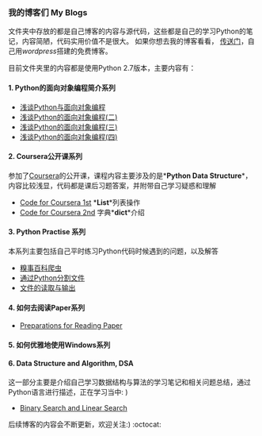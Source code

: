 ### 我的博客们 My Blogs

文件夹中存放的都是自己博客的内容与源代码，这些都是自己的学习Python的笔记，内容简陋，代码实用价值不是很大。
如果你想去我的博客看看， [传送门](https://lynnlaulsl.wordpress.com/)，自己用*wordpress*搭建的免费博客。

目前文件夹里的内容都是使用Python 2.7版本，主要内容有：

####  1. Python的面向对象编程简介系列

* [浅谈Python与面向对象编程](https://github.com/Lynn-Lau/Blogs/blob/master/My_Blogs/Python%E4%B8%8E%E9%9D%A2%E5%90%91%E5%AF%B9%E8%B1%A1%E7%BC%96%E7%A8%8B.md)
* [浅谈Python的面向对象编程(二)](https://github.com/Lynn-Lau/Blogs/blob/master/My_Blogs/%E6%B5%85%E8%B0%88Python%E7%9A%84%E9%9D%A2%E5%90%91%E5%AF%B9%E8%B1%A1%E7%BC%96%E7%A8%8B%20%E4%BA%8C.md)
* [浅谈Python的面向对象编程(三)](https://github.com/Lynn-Lau/Blogs/blob/master/My_Blogs/%E6%B5%85%E8%B0%88Python%E7%9A%84%E9%9D%A2%E5%90%91%E5%AF%B9%E8%B1%A1%E7%BC%96%E7%A8%8B%20%E4%B8%89.md)
* [浅谈Python的面向对象编程(四)](https://github.com/Lynn-Lau/Blogs/blob/master/My_Blogs/%E5%87%BD%E6%95%B0%E4%B8%8E%E5%A4%9A%E6%80%81.md)


#### 2. Coursera公开课系列

参加了[Coursera](https://www.coursera.org/learn/python-data/home/week/5)的公开课，课程内容主要涉及的是*__Python Data Structure__*，内容比较浅显，代码都是课后习题答案，并附带自己学习疑惑和理解

* [Code for Coursera 1st](https://github.com/Lynn-Lau/Blogs/blob/master/My_Blogs/Coursera%20Code%20Python%20.md)   *__List__*列表操作
* [Code for Coursera 2nd](https://github.com/Lynn-Lau/Blogs/blob/master/My_Blogs/Coursera%20Code%20Python%202nd.md)  字典*__dict__*介绍


#### 3. Python Practise 系列

本系列主要包括自己平时练习Python代码时候遇到的问题，以及解答

* [糗事百科爬虫](https://github.com/Lynn-Lau/Blogs/blob/master/My_Blogs/%E7%B3%97%E4%BA%8B%E7%99%BE%E7%A7%91%E7%88%AC%E8%99%AB.md)
* [通过Python分割文件](https://github.com/Lynn-Lau/Blogs/blob/master/My_Blogs/%E9%80%9A%E8%BF%87Python%E5%88%86%E5%89%B2%E6%96%87%E4%BB%B6.md)
* [文件的读取与输出](https://github.com/Lynn-Lau/Blogs/blob/master/My_Blogs/%E6%96%87%E4%BB%B6%E7%9A%84%E8%BE%93%E5%87%BA%E4%B8%8E%E8%BF%AD%E4%BB%A3.md)

#### 4. 如何去阅读Paper系列

* [Preparations for Reading Paper](https://github.com/Lynn-Lau/Blogs/blob/master/My_Blogs/Preparations%20for%20Reading%20Paper.md)

#### 5. 如何优雅地使用Windows系列

#### 6. Data Structure and Algorithm, DSA

这一部分主要是介绍自己学习数据结构与算法的学习笔记和相关问题总结，通过Python语言进行描述，正在学习当中: )

* [Binary Search and Linear Search](https://github.com/Lynn-Lau/Blogs/blob/master/My_Blogs/Binary%20Search.md)



后续博客的内容会不断更新，欢迎关注:) :octocat:
